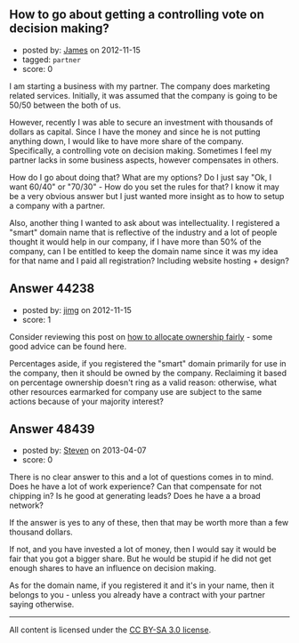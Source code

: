 ## How to go about getting a controlling vote on decision making?

- posted by: [James](https://stackexchange.com/users/-1/21616-james) on 2012-11-15
- tagged: `partner`
- score: 0


I am starting a business with my partner. The company does marketing related services. Initially, it was assumed that the company is going to be 50/50 between the both of us. 

However, recently I was able to secure an investment with thousands of dollars as capital. Since I have the money and since he is not putting anything down, I would like to have more share of the company. Specifically, a controlling vote on decision making. Sometimes I feel my partner lacks in some business aspects, however compensates in others. 

How do I go about doing that? What are my options? Do I just say "Ok, I want 60/40" or "70/30" - How do you set the rules for that? I know it may be a very obvious answer but I just wanted more insight as to how to setup a company with a partner. 

Also, another thing I wanted to ask about was intellectuality. I registered a "smart" domain name that is reflective of the industry and a lot of people thought it would help in our company, if I have more than 50% of the company, can I be entitled to keep the domain name since it was my idea for that name and I paid all registration? Including website hosting + design? 



## Answer 44238

- posted by: [jimg](https://stackexchange.com/users/-1/2380-jimg) on 2012-11-15
- score: 1

<p>Consider reviewing this post on <a href="http://answers.onstartups.com/questions/6949/forming-a-new-software-startup-how-do-i-allocate-ownership-fairly/23326#23326">how to allocate ownership fairly</a> - some good advice can be found here.</p>

<p>Percentages aside, if you registered the "smart" domain primarily for use in the company, then it should be owned by the company. Reclaiming it based on percentage ownership doesn't ring as a valid reason: otherwise, what other resources earmarked for company use are subject to the same actions because of your majority interest?  </p>



## Answer 48439

- posted by: [Steven](https://stackexchange.com/users/-1/25786-steven) on 2013-04-07
- score: 0

There is no clear answer to this and a lot of questions comes in to mind. Does he have a lot of work experience? Can that compensate for not chipping in? Is he good at generating leads? Does he have a a broad network?

If the answer is yes to any of these, then that may be worth more than a few thousand dollars.

If not, and you have invested a lot of money, then I would say it would be fair that you got a bigger share. But he would be stupid if he did not get enough shares to have an influence on decision making. 

As for the domain name, if you registered it and it's in your name, then it belongs to you - unless you already have a contract with your partner saying otherwise.






---

All content is licensed under the [CC BY-SA 3.0 license](https://creativecommons.org/licenses/by-sa/3.0/).
